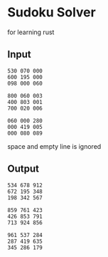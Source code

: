 # Sudoku Solver

for learning rust

## Input

```
530 070 000
600 195 000
098 000 060

800 060 003
400 803 001
700 020 006

060 000 280
000 419 005
000 080 089
```
space and empty line is ignored


## Output

```
534 678 912
672 195 348
198 342 567

859 761 423
426 853 791
713 924 856

961 537 284
287 419 635
345 286 179
```

